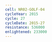 ```yaml
---
cell: NR02-GOLF-04
cycleYear: 2015
cycle: 27
cycleDate: 2015-27
resistance: 536000
enlightened: 233000
---
```


